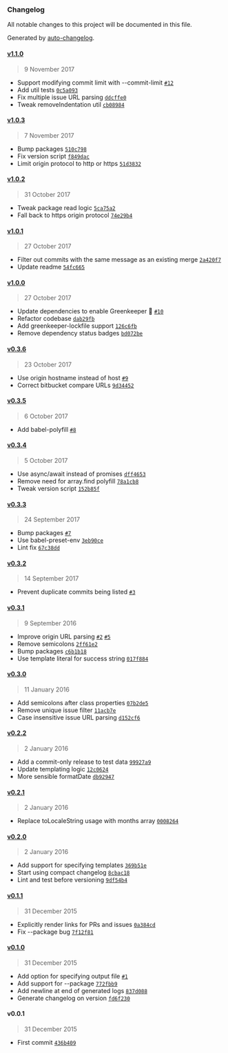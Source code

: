 ### Changelog
All notable changes to this project will be documented in this file.

Generated by [auto-changelog](https://github.com/CookPete/auto-changelog).

#### [v1.1.0](https://github.com/CookPete/auto-changelog/compare/v1.0.3...v1.1.0)
> 9 November 2017
- Support modifying commit limit with --commit-limit [`#12`](https://github.com/CookPete/auto-changelog/pull/12)
- Add util tests [`0c5a093`](https://github.com/CookPete/auto-changelog/commit/0c5a0936b9b84d2d417710ab82d282ebde598f97)
- Fix multiple issue URL parsing [`ddcffe0`](https://github.com/CookPete/auto-changelog/commit/ddcffe08fa2133547f37e9e896982531591cd852)
- Tweak removeIndentation util [`cb08984`](https://github.com/CookPete/auto-changelog/commit/cb08984453989ab0307020475525e114100d968f)

#### [v1.0.3](https://github.com/CookPete/auto-changelog/compare/v1.0.2...v1.0.3)
> 7 November 2017
- Bump packages [`510c798`](https://github.com/CookPete/auto-changelog/commit/510c798fe6bb688234bb8b4eb3885055a47ee2bb)
- Fix version script [`f849dac`](https://github.com/CookPete/auto-changelog/commit/f849dac557b2c24512c553d9fccb93e1455a8c2e)
- Limit origin protocol to http or https [`51d3832`](https://github.com/CookPete/auto-changelog/commit/51d3832f02209b56499f209f822b442e601ef1a5)

#### [v1.0.2](https://github.com/CookPete/auto-changelog/compare/v1.0.1...v1.0.2)
> 31 October 2017
- Tweak package read logic [`5ca75a2`](https://github.com/CookPete/auto-changelog/commit/5ca75a2a051a496fe7899185d486dc6447a44d7a)
- Fall back to https origin protocol [`74e29b4`](https://github.com/CookPete/auto-changelog/commit/74e29b4c40a8522a8aa33b6b66e845859dbcde1d)

#### [v1.0.1](https://github.com/CookPete/auto-changelog/compare/v1.0.0...v1.0.1)
> 27 October 2017
- Filter out commits with the same message as an existing merge [`2a420f7`](https://github.com/CookPete/auto-changelog/commit/2a420f793ac3b761291cfd5499676a80953cbee7)
- Update readme [`54fc665`](https://github.com/CookPete/auto-changelog/commit/54fc6659e9283b6d6afc95486893aa56df13111c)

#### [v1.0.0](https://github.com/CookPete/auto-changelog/compare/v0.3.6...v1.0.0)
> 27 October 2017
- Update dependencies to enable Greenkeeper 🌴 [`#10`](https://github.com/CookPete/auto-changelog/pull/10)
- Refactor codebase [`dab29fb`](https://github.com/CookPete/auto-changelog/commit/dab29fb3a030ffe2799075ef46c70c734d8d2b89)
- Add greenkeeper-lockfile support [`126c6fb`](https://github.com/CookPete/auto-changelog/commit/126c6fbd054c16624ab39cbb51a2eab99bc832c6)
- Remove dependency status badges [`bd072be`](https://github.com/CookPete/auto-changelog/commit/bd072bef982f4fe0d309c4f24a028b9e8db1513d)

#### [v0.3.6](https://github.com/CookPete/auto-changelog/compare/v0.3.5...v0.3.6)
> 23 October 2017
- Use origin hostname instead of host [`#9`](https://github.com/CookPete/auto-changelog/issues/9)
- Correct bitbucket compare URLs [`9d34452`](https://github.com/CookPete/auto-changelog/commit/9d344527171c158e1d56fdfde5cce870c5ba84bf)

#### [v0.3.5](https://github.com/CookPete/auto-changelog/compare/v0.3.4...v0.3.5)
> 6 October 2017
- Add babel-polyfill [`#8`](https://github.com/CookPete/auto-changelog/issues/8)

#### [v0.3.4](https://github.com/CookPete/auto-changelog/compare/v0.3.3...v0.3.4)
> 5 October 2017
- Use async/await instead of promises [`dff4653`](https://github.com/CookPete/auto-changelog/commit/dff465371252ce6ab4cd05e49d4c41fd8d3bb37a)
- Remove need for array.find polyfill [`78a1cb8`](https://github.com/CookPete/auto-changelog/commit/78a1cb8ac9327ecb0efadffed037f90191bdce5a)
- Tweak version script [`152b85f`](https://github.com/CookPete/auto-changelog/commit/152b85f967d74a0f81cccac8ce6f5d5831f4d91b)

#### [v0.3.3](https://github.com/CookPete/auto-changelog/compare/v0.3.2...v0.3.3)
> 24 September 2017
- Bump packages [`#7`](https://github.com/CookPete/auto-changelog/issues/7)
- Use babel-preset-env [`3eb90ce`](https://github.com/CookPete/auto-changelog/commit/3eb90ce74791fa803e3013aab12d0ff3cecc403b)
- Lint fix [`67c38dd`](https://github.com/CookPete/auto-changelog/commit/67c38ddf70b7420de0a9bae061efe858e879e0b7)

#### [v0.3.2](https://github.com/CookPete/auto-changelog/compare/v0.3.1...v0.3.2)
> 14 September 2017
- Prevent duplicate commits being listed [`#3`](https://github.com/CookPete/auto-changelog/issues/3)

#### [v0.3.1](https://github.com/CookPete/auto-changelog/compare/v0.3.0...v0.3.1)
> 9 September 2016
- Improve origin URL parsing [`#2`](https://github.com/CookPete/auto-changelog/issues/2) [`#5`](https://github.com/CookPete/auto-changelog/issues/5)
- Remove semicolons [`2ff61e2`](https://github.com/CookPete/auto-changelog/commit/2ff61e2f6b415bd24cfdf1788a3a4239138e6aa2)
- Bump packages [`c6b1b18`](https://github.com/CookPete/auto-changelog/commit/c6b1b18fdef492a382732b173487c1cf3d42915c)
- Use template literal for success string [`017f884`](https://github.com/CookPete/auto-changelog/commit/017f884bea2bdca22f8b07ac36e0968efdaf18c0)

#### [v0.3.0](https://github.com/CookPete/auto-changelog/compare/v0.2.2...v0.3.0)
> 11 January 2016
- Add semicolons after class properties [`07b2de5`](https://github.com/CookPete/auto-changelog/commit/07b2de5131f4354565b2ba94a5fc181a1448b5c2)
- Remove unique issue filter [`11acb7e`](https://github.com/CookPete/auto-changelog/commit/11acb7e4a9f2782a95e0932917828646103bd85a)
- Case insensitive issue URL parsing [`d152cf6`](https://github.com/CookPete/auto-changelog/commit/d152cf6fed739f956d9abae0bd67fee907577d8c)

#### [v0.2.2](https://github.com/CookPete/auto-changelog/compare/v0.2.1...v0.2.2)
> 2 January 2016
- Add a commit-only release to test data [`99927a9`](https://github.com/CookPete/auto-changelog/commit/99927a9b2126e656f70964f303a477aa4a5f811b)
- Update templating logic [`12c0624`](https://github.com/CookPete/auto-changelog/commit/12c0624e7e419a70bd5f3b403d7e0bd8f23ec617)
- More sensible formatDate [`db92947`](https://github.com/CookPete/auto-changelog/commit/db92947e6129cc20cd7777b7ed90b2bd547918c0)

#### [v0.2.1](https://github.com/CookPete/auto-changelog/compare/v0.2.0...v0.2.1)
> 2 January 2016
- Replace toLocaleString usage with months array [`0008264`](https://github.com/CookPete/auto-changelog/commit/0008264bcabddf8d2b6b19fde7aa41b0de7a5b77)

#### [v0.2.0](https://github.com/CookPete/auto-changelog/compare/v0.1.1...v0.2.0)
> 2 January 2016
- Add support for specifying templates [`369b51e`](https://github.com/CookPete/auto-changelog/commit/369b51e9ff05bccba19cd09d9d519bca579bf972)
- Start using compact changelog [`8cbac18`](https://github.com/CookPete/auto-changelog/commit/8cbac1857fb9c61a9227d01ba48bbd7a74b39697)
- Lint and test before versioning [`9df54b4`](https://github.com/CookPete/auto-changelog/commit/9df54b4bf898a7efdee3f702af71307f28dc7cec)

#### [v0.1.1](https://github.com/CookPete/auto-changelog/compare/v0.1.0...v0.1.1)
> 31 December 2015
- Explicitly render links for PRs and issues [`0a384cd`](https://github.com/CookPete/auto-changelog/commit/0a384cdeb3e9c3641fc3f655b0d9aeff58f8ebd3)
- Fix --package bug [`7f12f81`](https://github.com/CookPete/auto-changelog/commit/7f12f81f06441af4c74508ccc673e7052dec8d18)

#### [v0.1.0](https://github.com/CookPete/auto-changelog/compare/v0.0.1...v0.1.0)
> 31 December 2015
- Add option for specifying output file [`#1`](https://github.com/CookPete/auto-changelog/issues/1)
- Add support for --package [`772fbb9`](https://github.com/CookPete/auto-changelog/commit/772fbb988f41d893bccd88417a2b5992543bc936)
- Add newline at end of generated logs [`837d088`](https://github.com/CookPete/auto-changelog/commit/837d0883f71dea332a46d1ae49749e1bfdc5b8b1)
- Generate changelog on version [`fd6f230`](https://github.com/CookPete/auto-changelog/commit/fd6f2300433d7cb5f9434b2fe64e1f2d9823fc93)

#### v0.0.1
> 31 December 2015
- First commit [`436b409`](https://github.com/CookPete/auto-changelog/commit/436b409bb6b3f853d14e2eda6ca1d87f78d00a14)

